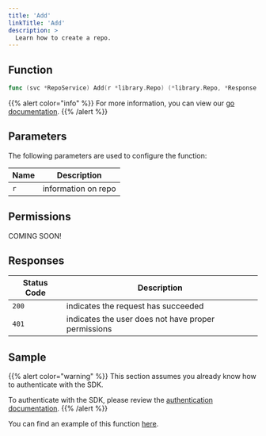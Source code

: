 ```yaml
---
title: 'Add'
linkTitle: 'Add'
description: >
  Learn how to create a repo.
---
```


## Function

```go
func (svc *RepoService) Add(r *library.Repo) (*library.Repo, *Response, error)
```

{{% alert color="info" %}}
For more information, you can view our [go documentation](https://godoc.org/github.com/go-vela/sdk-go/vela#RepoService.Add).
{{% /alert %}}

## Parameters

The following parameters are used to configure the function:

| Name | Description         |
| ---- | ------------------- |
| `r`  | information on repo |

## Permissions

COMING SOON!

## Responses

| Status Code | Description                                         |
| ----------- | --------------------------------------------------- |
| `200`       | indicates the request has succeeded                 |
| `401`       | indicates the user does not have proper permissions |

## Sample

{{% alert color="warning" %}}
This section assumes you already know how to authenticate with the SDK.

To authenticate with the SDK, please review the [authentication documentation](/docs/sdk/go/authentication/).
{{% /alert %}}

You can find an example of this function [here](https://godoc.org/github.com/go-vela/sdk-go/vela#example-RepoService-Add).
